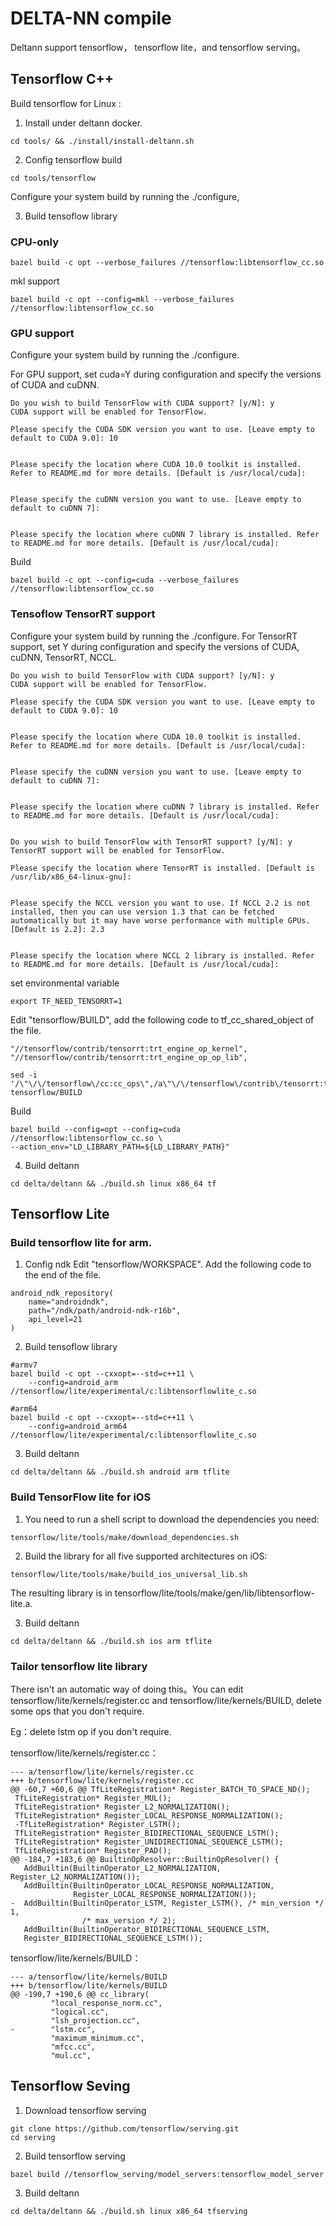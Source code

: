 
# DELTA-NN compile

Deltann support tensorflow， tensorflow lite，and tensorflow serving。

## Tensorflow C++
Build tensorflow for Linux :

1. Install under deltann docker.

```
cd tools/ && ./install/install-deltann.sh
```

2. Config tensorflow build
```
cd tools/tensorflow
```
Configure your system build by running the ./configure,


3. Build tensoflow library

### CPU-only

```
bazel build -c opt --verbose_failures //tensorflow:libtensorflow_cc.so
```

mkl support 
```
bazel build -c opt --config=mkl --verbose_failures //tensorflow:libtensorflow_cc.so
```

### GPU support

Configure your system build by running the ./configure.

For GPU support, set cuda=Y during configuration and specify the versions of CUDA and cuDNN.
```
Do you wish to build TensorFlow with CUDA support? [y/N]: y
CUDA support will be enabled for TensorFlow.

Please specify the CUDA SDK version you want to use. [Leave empty to default to CUDA 9.0]: 10


Please specify the location where CUDA 10.0 toolkit is installed. Refer to README.md for more details. [Default is /usr/local/cuda]:


Please specify the cuDNN version you want to use. [Leave empty to default to cuDNN 7]:


Please specify the location where cuDNN 7 library is installed. Refer to README.md for more details. [Default is /usr/local/cuda]:
```

Build

```
bazel build -c opt --config=cuda --verbose_failures //tensorflow:libtensorflow_cc.so
```

### Tensoflow TensorRT support

Configure your system build by running the ./configure.
For TensorRT support, set Y during configuration and specify the versions of CUDA,  cuDNN, TensorRT, NCCL.

```
Do you wish to build TensorFlow with CUDA support? [y/N]: y
CUDA support will be enabled for TensorFlow.

Please specify the CUDA SDK version you want to use. [Leave empty to default to CUDA 9.0]: 10


Please specify the location where CUDA 10.0 toolkit is installed. Refer to README.md for more details. [Default is /usr/local/cuda]:


Please specify the cuDNN version you want to use. [Leave empty to default to cuDNN 7]:


Please specify the location where cuDNN 7 library is installed. Refer to README.md for more details. [Default is /usr/local/cuda]:


Do you wish to build TensorFlow with TensorRT support? [y/N]: y
TensorRT support will be enabled for TensorFlow.

Please specify the location where TensorRT is installed. [Default is /usr/lib/x86_64-linux-gnu]:


Please specify the NCCL version you want to use. If NCCL 2.2 is not installed, then you can use version 1.3 that can be fetched automatically but it may have worse performance with multiple GPUs. [Default is 2.2]: 2.3


Please specify the location where NCCL 2 library is installed. Refer to README.md for more details. [Default is /usr/local/cuda]:

```

set environmental variable

```
export TF_NEED_TENSORRT=1
```

Edit "tensorflow/BUILD", add the following code to tf_cc_shared_object of the file.

```
"//tensorflow/contrib/tensorrt:trt_engine_op_kernel",
"//tensorflow/contrib/tensorrt:trt_engine_op_op_lib",
```

```
sed -i '/\"\/\/tensorflow\/cc:cc_ops\",/a\"\/\/tensorflow\/contrib\/tensorrt:trt_engine_op_kernel\",\n\"\/\/tensorflow\/contrib\/tensorrt:trt_engine_op_op_lib\",' tensorflow/BUILD
```

Build

```
bazel build --config=opt --config=cuda  //tensorflow:libtensorflow_cc.so \
--action_env="LD_LIBRARY_PATH=${LD_LIBRARY_PATH}"
```

4. Build deltann

```
cd delta/deltann && ./build.sh linux x86_64 tf
```


## Tensorflow Lite
### Build tensorflow lite for arm.
1. Config ndk
Edit "tensorflow/WORKSPACE". Add the following code to the end of the file.

```
android_ndk_repository(
    name="androidndk",
    path="/ndk/path/android-ndk-r16b",
    api_level=21
)
```
2. Build tensoflow library

```
#armv7
bazel build -c opt --cxxopt=--std=c++11 \
    --config=android_arm //tensorflow/lite/experimental/c:libtensorflowlite_c.so

#arm64
bazel build -c opt --cxxopt=--std=c++11 \
    --config=android_arm64 //tensorflow/lite/experimental/c:libtensorflowlite_c.so
```

3. Build deltann

```
cd delta/deltann && ./build.sh android arm tflite
```

### Build TensorFlow lite for iOS

1. You need to run a shell script to download the dependencies you need:

```
tensorflow/lite/tools/make/download_dependencies.sh
```

2.  Build the library for all five supported architectures on iOS:

```
tensorflow/lite/tools/make/build_ios_universal_lib.sh
```
The resulting library is in tensorflow/lite/tools/make/gen/lib/libtensorflow-lite.a.


3. Build deltann

```
cd delta/deltann && ./build.sh ios arm tflite
```

### Tailor tensorflow lite library

There isn't an automatic way of doing this。You can edit tensorflow/lite/kernels/register.cc and tensorflow/lite/kernels/BUILD, delete some ops that you don't require.

Eg：delete lstm op if you don't require.

tensorflow/lite/kernels/register.cc：

```
--- a/tensorflow/lite/kernels/register.cc
+++ b/tensorflow/lite/kernels/register.cc
@@ -60,7 +60,6 @@ TfLiteRegistration* Register_BATCH_TO_SPACE_ND();
 TfLiteRegistration* Register_MUL();
 TfLiteRegistration* Register_L2_NORMALIZATION();
 TfLiteRegistration* Register_LOCAL_RESPONSE_NORMALIZATION();
 -TfLiteRegistration* Register_LSTM();
 TfLiteRegistration* Register_BIDIRECTIONAL_SEQUENCE_LSTM();
 TfLiteRegistration* Register_UNIDIRECTIONAL_SEQUENCE_LSTM();
 TfLiteRegistration* Register_PAD();
@@ -184,7 +183,6 @@ BuiltinOpResolver::BuiltinOpResolver() {
   AddBuiltin(BuiltinOperator_L2_NORMALIZATION, Register_L2_NORMALIZATION());
   AddBuiltin(BuiltinOperator_LOCAL_RESPONSE_NORMALIZATION,
              Register_LOCAL_RESPONSE_NORMALIZATION());
-  AddBuiltin(BuiltinOperator_LSTM, Register_LSTM(), /* min_version */ 1,
                /* max_version */ 2);
   AddBuiltin(BuiltinOperator_BIDIRECTIONAL_SEQUENCE_LSTM,
   Register_BIDIRECTIONAL_SEQUENCE_LSTM());
```

tensorflow/lite/kernels/BUILD：

```
--- a/tensorflow/lite/kernels/BUILD
+++ b/tensorflow/lite/kernels/BUILD
@@ -190,7 +190,6 @@ cc_library(
         "local_response_norm.cc",
         "logical.cc",
         "lsh_projection.cc",
-        "lstm.cc",
         "maximum_minimum.cc",
         "mfcc.cc",
         "mul.cc",
```

## Tensorflow Seving
1. Download tensorflow serving

```
git clone https://github.com/tensorflow/serving.git
cd serving
```

2. Build tensorflow serving

```
bazel build //tensorflow_serving/model_servers:tensorflow_model_server
```

3. Build deltann

```
cd delta/deltann && ./build.sh linux x86_64 tfserving
```
